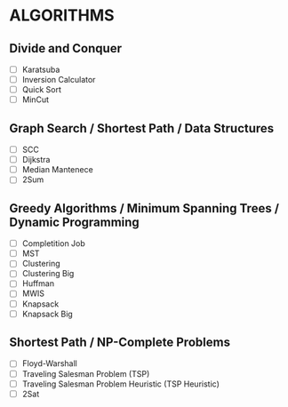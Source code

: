 # ALGORITHMS

## Divide and Conquer

  - [ ] Karatsuba
  - [ ] Inversion Calculator
  - [ ] Quick Sort
  - [ ] MinCut
   
## Graph Search / Shortest Path / Data Structures

  - [ ] SCC
  - [ ] Dijkstra
  - [ ] Median Mantenece
  - [ ] 2Sum

## Greedy Algorithms / Minimum Spanning Trees / Dynamic Programming

  - [ ] Completition Job
  - [ ] MST
  - [ ] Clustering
  - [ ] Clustering Big
  - [ ] Huffman
  - [ ] MWIS
  - [ ] Knapsack
  - [ ] Knapsack Big

## Shortest Path / NP-Complete Problems

  - [ ] Floyd-Warshall
  - [ ] Traveling Salesman Problem (TSP)
  - [ ] Traveling Salesman Problem Heuristic (TSP Heuristic)
  - [ ] 2Sat
